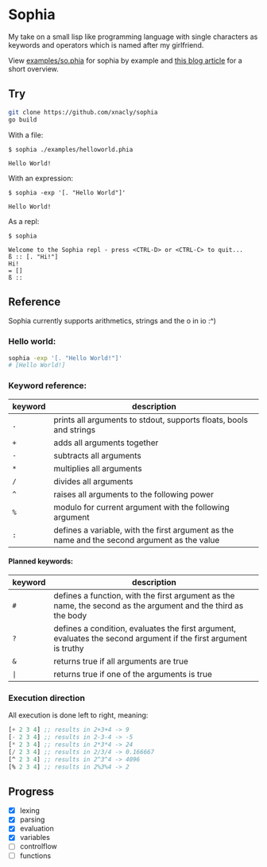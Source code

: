 # Sophia

My take on a small lisp like programming language with single characters as
keywords and operators which is named after my girlfriend.

View [examples/so.phia](examples/so.phia) for sophia by example and [this blog article](https://xnacly.me/posts/2023/write-your-own-programming-language/) for a short overview.

## Try

```bash
git clone https://github.com/xnacly/sophia
go build
```

With a file:

```text
$ sophia ./examples/helloworld.phia

Hello World!
```

With an expression:

```
$ sophia -exp '[. "Hello World"]'

Hello World!
```

As a repl:

```
$ sophia

Welcome to the Sophia repl - press <CTRL-D> or <CTRL-C> to quit...
ß :: [. "Hi!"]
Hi!
= []
ß ::
```

## Reference

Sophia currently supports arithmetics, strings and the o in io :^)

### Hello world:

```bash
sophia -exp '[. "Hello World!"]'
# [Hello World!]
```

### Keyword reference:

| keyword | description                                                                                  |
| ------- | -------------------------------------------------------------------------------------------- |
| `.`     | prints all arguments to stdout, supports floats, bools and strings                           |
| `+`     | adds all arguments together                                                                  |
| `-`     | subtracts all arguments                                                                      |
| `*`     | multiplies all arguments                                                                     |
| `/`     | divides all arguments                                                                        |
| `^`     | raises all arguments to the following power                                                  |
| `%`     | modulo for current argument with the following argument                                      |
| `:`     | defines a variable, with the first argument as the name and the second argument as the value |

#### Planned keywords:

| keyword | description                                                                                                      |
| ------- | ---------------------------------------------------------------------------------------------------------------- |
| `#`     | defines a function, with the first argument as the name, the second as the argument and the third as the body    |
| `?`     | defines a condition, evaluates the first argument, evaluates the second argument if the first argument is truthy |
| `&`     | returns true if all arguments are true                                                                           |
| `\|`    | returns true if one of the arguments is true                                                                     |

### Execution direction

All execution is done left to right, meaning:

```lisp
[+ 2 3 4] ;; results in 2+3+4 -> 9
[- 2 3 4] ;; results in 2-3-4 -> -5
[* 2 3 4] ;; results in 2*3*4 -> 24
[/ 2 3 4] ;; results in 2/3/4 -> 0.166667
[^ 2 3 4] ;; results in 2^3^4 -> 4096
[% 2 3 4] ;; results in 2%3%4 -> 2
```

## Progress

- [x] lexing
- [x] parsing
- [x] evaluation
- [x] variables
- [ ] controlflow
- [ ] functions

